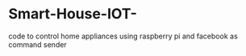 # Smart-House-IOT-
code to control home appliances using raspberry pi and facebook as command sender
